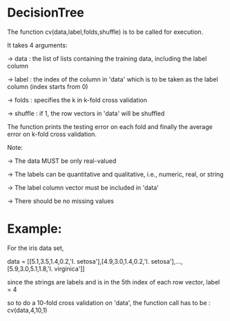 DecisionTree
============

The function cv(data,label,folds,shuffle) is to be called for execution.

It takes 4 arguments:

-> data : the list of lists containing the training data, including the label column 

-> label : the index of the column in 'data' which is to be taken as the label column (index starts from 0) 

-> folds : specifies the k in k-fold cross validation 

-> shuffle : if 1, the row vectors in 'data' will be shuffled 


The function prints the testing error on each fold and finally the average error on k-fold cross validation.


Note:

-> The data MUST be only real-valued 

-> The labels can be quantitative and qualitative, i.e., numeric, real, or string 

-> The label column vector must be included in 'data' 

-> There should be no missing values 


Example:
=========
For the iris data set,

data = [[5.1,3.5,1.4,0.2,'I. setosa'],[4.9,3.0,1.4,0.2,'I. setosa'],...,[5.9,3.0,5.1,1.8,'I. virginica']]

since the strings are labels and is in the 5th index of each row vector, label = 4

so to do a 10-fold cross validation on 'data', the function call has to be : cv(data,4,10,1)


